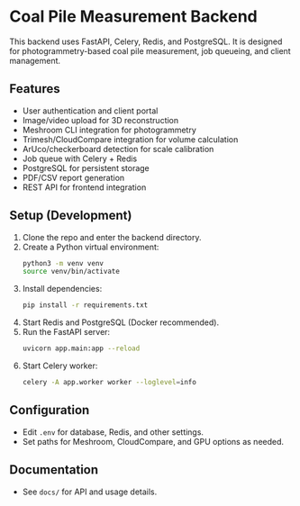 # Coal Pile Measurement Backend

This backend uses FastAPI, Celery, Redis, and PostgreSQL. It is designed for photogrammetry-based coal pile measurement, job queueing, and client management.

## Features
- User authentication and client portal
- Image/video upload for 3D reconstruction
- Meshroom CLI integration for photogrammetry
- Trimesh/CloudCompare integration for volume calculation
- ArUco/checkerboard detection for scale calibration
- Job queue with Celery + Redis
- PostgreSQL for persistent storage
- PDF/CSV report generation
- REST API for frontend integration

## Setup (Development)
1. Clone the repo and enter the backend directory.
2. Create a Python virtual environment:
   ```bash
   python3 -m venv venv
   source venv/bin/activate
   ```
3. Install dependencies:
   ```bash
   pip install -r requirements.txt
   ```
4. Start Redis and PostgreSQL (Docker recommended).
5. Run the FastAPI server:
   ```bash
   uvicorn app.main:app --reload
   ```
6. Start Celery worker:
   ```bash
   celery -A app.worker worker --loglevel=info
   ```

## Configuration
- Edit `.env` for database, Redis, and other settings.
- Set paths for Meshroom, CloudCompare, and GPU options as needed.

## Documentation
- See `docs/` for API and usage details.
